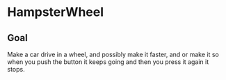 # HampsterWheel
## Goal
Make a car drive in a wheel, and possibly make it faster, and or make it so when you push the button it keeps going and then you press it again it stops.
